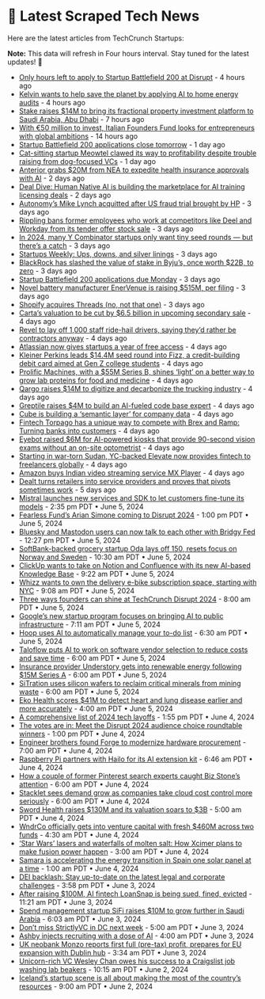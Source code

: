 
# 📰 Latest Scraped Tech News

Here are the latest articles from TechCrunch Startups:

**Note:** This data will refresh in Four hours interval. Stay tuned for the latest updates! 🔄
- [Only hours left to apply to Startup Battlefield 200 at Disrupt](https://techcrunch.com/2024/06/10/only-hours-left-to-apply-to-startup-battlefield-200-at-disrupt/) - 4 hours ago
- [Kelvin wants to help save the planet by applying AI to home energy audits](https://techcrunch.com/2024/06/10/kelvin-wants-to-help-save-the-planet-by-applying-ai-to-home-energy-audits/) - 4 hours ago
- [Stake raises $14M to bring its fractional property investment platform to Saudi Arabia, Abu Dhabi](https://techcrunch.com/2024/06/10/stake-raises-14m-to-bring-its-fractional-property-investment-platform-to-saudi-arabia-abu-dhabi/) - 7 hours ago
- [With €50 million to invest, Italian Founders Fund looks for entrepreneurs with global ambitions](https://techcrunch.com/2024/06/09/with-e50-million-to-invest-italian-founders-fund-looks-for-entrepreneurs-with-global-ambitions/) - 14 hours ago
- [Startup Battlefield 200 applications close tomorrow](https://techcrunch.com/2024/06/09/startup-battlefield-200-applications-close-tomorrow/) - 1 day ago
- [Cat-sitting startup Meowtel clawed its way to profitability despite trouble raising from dog-focused VCs](https://techcrunch.com/2024/06/09/cat-sitting-startup-meowtel-clawed-its-way-to-profitability-despite-trouble-raising-from-dog-focused-vcs/) - 1 day ago
- [Anterior grabs $20M from NEA to expedite health insurance approvals with AI](https://techcrunch.com/2024/06/08/anterior-grabs-20m-from-nea-at-95m-valuation-to-expedite-health-insurance-approvals-with-ai/) - 2 days ago
- [Deal Dive: Human Native AI is building the marketplace for AI training licensing deals](https://techcrunch.com/2024/06/08/deal-dive-human-native-ai-is-building-the-marketplace-for-ai-training-licensing-deals/) - 2 days ago
- [Autonomy’s Mike Lynch acquitted after US fraud trial brought by HP](https://techcrunch.com/2024/06/07/autonomys-mike-lynch-acquitted-after-us-fraud-trial-brought-by-hp/) - 3 days ago
- [Rippling bans former employees who work at competitors like Deel and Workday from its tender offer stock sale](https://techcrunch.com/2024/06/07/rippling-former-employees-competitors-deel-workday-tender-offer-stock-sale/) - 3 days ago
- [In 2024, many Y Combinator startups only want tiny seed rounds — but there’s a catch](https://techcrunch.com/2024/06/07/y-combinator-yc-startups-tiny-seed-rounds-vc-investors-not-interested/) - 3 days ago
- [Startups Weekly: Ups, downs, and silver linings](https://techcrunch.com/2024/06/07/startups-weekly-ups-downs-and-silver-linings/) - 3 days ago
- [BlackRock has slashed the value of stake in Byju’s, once worth $22B, to zero](https://techcrunch.com/2024/06/07/blackrock-has-slashed-the-value-of-stake-in-byjus-once-worth-22-billion-to-zero/) - 3 days ago
- [Startup Battlefield 200 applications due Monday](https://techcrunch.com/2024/06/07/startup-battlefield-200-applications-due-monday/) - 3 days ago
- [Novel battery manufacturer EnerVenue is raising $515M, per filing](https://techcrunch.com/2024/06/07/novel-battery-manufacturer-enervenue-is-raising-515m-per-filing/) - 3 days ago
- [Shopify acquires Threads (no, not that one)](https://techcrunch.com/2024/06/07/shopify-acquires-threads-no-not-that-one/) - 3 days ago
- [Carta’s valuation to be cut by $6.5 billion in upcoming secondary sale](https://techcrunch.com/2024/06/06/cartas-valuation-to-be-cut-by-billions-in-an-upcoming-secondary-sale/) - 4 days ago
- [Revel to lay off 1,000 staff ride-hail drivers, saying they’d rather be contractors anyway](https://techcrunch.com/2024/06/06/revels-latest-pivot-ditching-all-employee-ride-hail-in-favor-of-gig-worker-model/) - 4 days ago
- [Atlassian now gives startups a year of free access](https://techcrunch.com/2024/06/06/atlassian-now-gives-startups-a-year-of-free-access/) - 4 days ago
- [Kleiner Perkins leads $14.4M seed round into Fizz, a credit-building debit card aimed at Gen Z college students](https://techcrunch.com/2024/06/06/kleiner-perkins-leads-14-4m-seed-round-into-fizz-a-credit-building-debit-card-aimed-at-gen-z-college-students/) - 4 days ago
- [Prolific Machines, with a $55M Series B, shines ‘light’ on a better way to grow lab proteins for food and medicine](https://techcrunch.com/2024/06/06/light-protein-prolific-machines-manufacturing/) - 4 days ago
- [Qargo raises $14M to digitize and decarbonize the trucking industry](https://techcrunch.com/2024/06/06/qargo-raises-14m-to-digitize-and-decarbonize-the-trucking-industry/) - 4 days ago
- [Greptile raises $4M to build an AI-fueled code base expert](https://techcrunch.com/2024/06/06/greptile-raises-4m-to-build-an-ai-code-base-expert/) - 4 days ago
- [Cube is building a ‘semantic layer’ for company data](https://techcrunch.com/2024/06/06/cube-is-building-a-semantic-layer-for-company-data/) - 4 days ago
- [Fintech Torpago has a unique way to compete with Brex and Ramp: Turning banks into customers](https://techcrunch.com/2024/06/06/banks-brex-ramp-torpago-fintech/) - 4 days ago
- [Eyebot raised $6M for AI-powered kiosks that provide 90-second vision exams without an on-site optometrist](https://techcrunch.com/2024/06/06/eyebot-raised-6m-for-ai-powered-kiosks-that-provide-90-second-eye-exams-without-optometrist/) - 4 days ago
- [Starting in war-torn Sudan, YC-backed Elevate now provides fintech to freelancers globally](https://techcrunch.com/2024/06/06/once-serving-war-torn-sudan-elevate-now-services-other-emerging-markets/) - 4 days ago
- [Amazon buys Indian video streaming service MX Player](https://techcrunch.com/2024/06/06/amazon-buys-indian-video-streaming-service-mx-player/) - 4 days ago
- [Dealt turns retailers into service providers and proves that pivots sometimes work](https://techcrunch.com/2024/06/05/dealt-turns-retailers-into-service-providers-and-proves-that-pivots-sometimes-work/) - 5 days ago
- [Mistral launches new services and SDK to let customers fine-tune its models](https://techcrunch.com/2024/06/05/mistral-launches-new-services-sdk-to-let-customers-fine-tune-its-models/) - 2:35 pm PDT • June 5, 2024
- [Fearless Fund’s Arian Simone coming to Disrupt 2024](https://techcrunch.com/2024/06/05/fearless-funds-arian-simone-coming-to-disrupt-2024/) - 1:00 pm PDT • June 5, 2024
- [Bluesky and Mastodon users can now talk to each other with Bridgy Fed](https://techcrunch.com/2024/06/05/bluesky-and-mastodon-users-can-now-talk-to-each-other-with-bridgy-fed/) - 12:27 pm PDT • June 5, 2024
- [SoftBank-backed grocery startup Oda lays off 150, resets focus on Norway and Sweden](https://techcrunch.com/2024/06/05/softbank-backed-grocery-startup-oda-lays-off-150-resets-focus-on-norway-and-sweden/) - 10:30 am PDT • June 5, 2024
- [ClickUp wants to take on Notion and Confluence with its new AI-based Knowledge Base](https://techcrunch.com/2024/06/05/clickup-wants-to-take-on-notion-and-confluence-with-its-new-ai-based-knowledge-base/) - 9:22 am PDT • June 5, 2024
- [Whizz wants to own the delivery e-bike subscription space, starting with NYC](https://techcrunch.com/2024/06/05/whizz-wants-to-own-the-delivery-e-bike-subscription-space-starting-with-nyc/) - 9:08 am PDT • June 5, 2024
- [Three ways founders can shine at TechCrunch Disrupt 2024](https://techcrunch.com/2024/06/05/three-ways-founders-can-shine-at-techcrunch-disrupt-2024/) - 8:00 am PDT • June 5, 2024
- [Google’s new startup program focuses on bringing AI to public infrastructure](https://techcrunch.com/2024/06/05/googles-new-startup-program-focuses-on-bringing-ai-to-public-infrastructure/) - 7:11 am PDT • June 5, 2024
- [Hoop uses AI to automatically manage your to-do list](https://techcrunch.com/2024/06/05/hoop-frees-you-from-managing-your-to-do-list/) - 6:30 am PDT • June 5, 2024
- [Taloflow puts AI to work on software vendor selection to reduce costs and save time](https://techcrunch.com/2024/06/05/taloflow-reduces-cost-and-time-involved-in-software-vendor-selection/) - 6:00 am PDT • June 5, 2024
- [Insurance provider Understory gets into renewable energy following $15M Series A](https://techcrunch.com/2024/06/05/climate-insurance-understory-15m/) - 6:00 am PDT • June 5, 2024
- [SiTration uses silicon wafers to reclaim critical minerals from mining waste](https://techcrunch.com/2024/06/05/sitration-uses-silicon-wafers-to-reclaim-critical-minerals-from-mining-waste/) - 6:00 am PDT • June 5, 2024
- [Eko Health scores $41M to detect heart and lung disease earlier and more accurately](https://techcrunch.com/2024/06/05/eko-health-scores-41m-to-detect-heart-disease-earlier-and-more-accurately/) - 4:00 am PDT • June 5, 2024
- [A comprehensive list of 2024 tech layoffs](https://techcrunch.com/2024/06/04/tech-layoffs-2023-list/) - 1:55 pm PDT • June 4, 2024
- [The votes are in: Meet the Disrupt 2024 audience choice roundtable winners](https://techcrunch.com/2024/06/04/the-votes-are-in-meet-the-disrupt-2024-audience-choice-roundtable-winners/) - 1:00 pm PDT • June 4, 2024
- [Engineer brothers found Forge to modernize hardware procurement](https://techcrunch.com/2024/06/04/ex-meta-blue-origin-brother-engineers-raise-2m-to-solve-hardware-procurement/) - 7:00 am PDT • June 4, 2024
- [Raspberry Pi partners with Hailo for its AI extension kit](https://techcrunch.com/2024/06/04/raspberry-pi-partners-with-hailo-for-its-ai-extension-kit/) - 6:46 am PDT • June 4, 2024
- [How a couple of former Pinterest search experts caught Biz Stone’s attention](https://techcrunch.com/2024/06/04/search-biz-stone-e-commerce-vantage-discovery/) - 6:00 am PDT • June 4, 2024
- [Stacklet sees demand grow as companies take cloud cost control more seriously](https://techcrunch.com/2024/06/04/stacklet-sees-demand-grow-as-companies-take-cloud-cost-control-more-seriously/) - 6:00 am PDT • June 4, 2024
- [Sword Health raises $130M and its valuation soars to $3B](https://techcrunch.com/2024/06/04/sword-healths-raises-130m-valuation-3b-ai-physical-therapy/) - 5:00 am PDT • June 4, 2024
- [WndrCo officially gets into venture capital with fresh $460M across two funds](https://techcrunch.com/2024/06/04/jeffrey-katzenberg-wndrco-450m-fund-venture-capital/) - 4:30 am PDT • June 4, 2024
- [‘Star Wars’ lasers and waterfalls of molten salt: How Xcimer plans to make fusion power happen](https://techcrunch.com/2024/06/04/star-wars-lasers-and-waterfalls-of-molten-salt-how-xcimer-plans-to-make-fusion-power-happen/) - 3:00 am PDT • June 4, 2024
- [Samara is accelerating the energy transition in Spain one solar panel at a time](https://techcrunch.com/2024/06/04/samara-is-accelerating-the-energy-transition-in-spain-one-solar-panel-at-a-time/) - 1:00 am PDT • June 4, 2024
- [DEI backlash: Stay up-to-date on the latest legal and corporate challenges](https://techcrunch.com/2024/06/03/dei-backlash-stay-up-to-date-on-the-latest-legal-and-corporate-challenges/) - 3:58 pm PDT • June 3, 2024
- [After raising $100M, AI fintech LoanSnap is being sued, fined, evicted](https://techcrunch.com/2024/06/03/ai-fintech-loansnap-sued-fined-evicted-raised-100m/) - 11:21 am PDT • June 3, 2024
- [Spend management startup SiFi raises $10M to grow further in Saudi Arabia](https://techcrunch.com/2024/06/03/sifi-raises-10m-seed/) - 6:03 am PDT • June 3, 2024
- [Don’t miss StrictlyVC in DC next week](https://techcrunch.com/2024/06/03/dont-miss-strictlyvc-in-dc-next-week/) - 5:00 am PDT • June 3, 2024
- [Ashby injects recruiting with a dose of AI](https://techcrunch.com/2024/06/03/ashby-injects-recruiting-with-a-dose-of-ai/) - 4:00 am PDT • June 3, 2024
- [UK neobank Monzo reports first full (pre-tax) profit, prepares for EU expansion with Dublin hub](https://techcrunch.com/2024/06/03/uk-neobank-monzo-reports-first-full-pre-tax-profit-prepares-for-eu-expansion-with-dublin-hub/) - 3:34 am PDT • June 3, 2024
- [Unicorn-rich VC Wesley Chan owes his success to a Craigslist job washing lab beakers](https://techcrunch.com/2024/06/02/wesley-chan-venture-capital-unicorn/) - 10:15 am PDT • June 2, 2024
- [Iceland’s startup scene is all about making the most of the country’s resources](https://techcrunch.com/2024/06/02/icelands-startup-scene-is-all-about-making-the-most-of-the-countrys-resources/) - 9:00 am PDT • June 2, 2024